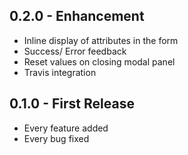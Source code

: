 ## 0.2.0 - Enhancement
* Inline display of attributes in the form
* Success/ Error feedback
* Reset values on closing modal panel
* Travis integration

## 0.1.0 - First Release
* Every feature added
* Every bug fixed
